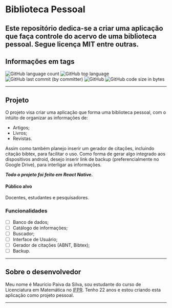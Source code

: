 # Biblioteca Pessoal

Este repositório dedica-se a criar uma aplicação que faça controle do acervo de uma biblioteca pessoal. Segue licença MIT entre outras.
---

## Informações em tags

![GitHub language count](https://img.shields.io/github/languages/count/MauricioPaivadaSilva/Biblioteca-Pessoal)
![GitHub top language](https://img.shields.io/github/languages/top/MauricioPaivadaSilva/Biblioteca-Pessoal)
![GitHub last commit (by committer)](https://img.shields.io/github/last-commit/MauricioPaivadaSilva/Biblioteca-Pessoal)
![GitHub](https://img.shields.io/github/license/MauricioPaivadaSilva/Biblioteca-Pessoal)
![GitHub code size in bytes](https://img.shields.io/github/languages/code-size/MauricioPaivadaSilva/Biblioteca-Pessoal)


---

## Projeto

O projeto visa criar uma aplicação que forma uma biblioteca pessoal, com o intúito de organizar as informações de:

* Artigos;
* Livros;
* Revistas.

Assim como também planejo inserir um gerador de citações, incluindo citação bibtex, para facilitar o uso. Como forma de gerar algo integrado aos dispositivos android, desejo inserir link de backup (preferencialmente no Google Drive), para interligar as informações.

_**Todo o projeto foi feito em React Native.**_

#### Público alvo

Docentes, estudantes e pesquisadores.

### Funcionalidades

- [ ] Banco de dados;
- [ ] Catálogo de informações;
- [ ] Buscador;
- [ ] Interface de Usuário;
- [ ] Gerador de citações (ABNT, Bibtex);
- [ ] Backup.

---

## Sobre o desenvolvedor

Meu nome é Maurício Paiva da Silva, sou estudante do curso de Licenciatura em Matemática no [IFPR](ifpr.edu.br). Tenho 22 anos e estou criando esta aplicação como projeto pessoal.

---